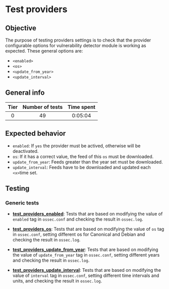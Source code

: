 # Test providers

## Objective

The purpose of testing providers settings is to check that the provider configurable options for vulnerability
detector module is working as expected. These general options are:

- `<enabled>`
- `<os>`
- `<update_from_year>`
- `<update_interval>`

## General info

|Tier | Number of tests | Time spent |
|:--:|:--:|:--:|
| 0 | 49 | 0:05:04 |

## Expected behavior

- `enabled`: If `yes` the provider must be actived, otherwise will be deactivated.
- `os`: If it has a correct value, the feed of this `os` must be downloaded.
- `update_from_year`: Feeds greater than the year set must be downloaded.
- `update_interval`: Feeds have to be downloaded and updated each `<x>`time set.

## Testing

### Generic tests

- **[test_providers_enabled](../doc/test_providers/test_providers_enabled.md)**: Tests that are based on modifying the
value of `enabled` tag in `ossec.conf` and checking the result in `ossec.log`.

- **[test_providers_os](../doc/test_providers/test_providers_os.md)**: Tests that are based on modifying the value
of `os` tag in `ossec.conf`, setting different os for Canonical and Debian and checking the result in `ossec.log`.

- **[test_providers_update_from_year](../doc/test_providers/test_providers_update_from_year.md)**: Tests that are based
on modifying the value of `update_from_year` tag in `ossec.conf`, setting different years and checking the result in
`ossec.log`.

- **[test_providers_update_interval](../doc/test_providers/test_providers_update_interval.md)**: Tests that are based
on modifying the value of `interval` tag in `ossec.conf`, setting different time intervals and units, and checking the
result in `ossec.log`.
